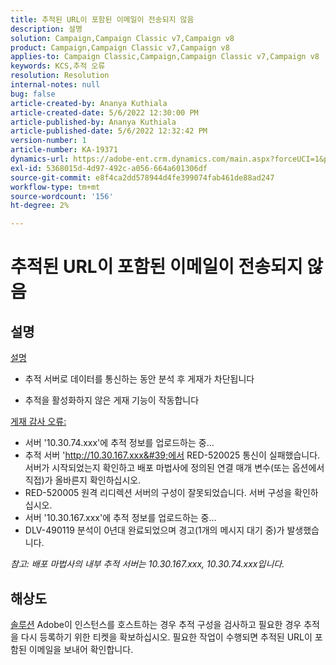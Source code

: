 ```yaml
---
title: 추적된 URL이 포함된 이메일이 전송되지 않음
description: 설명
solution: Campaign,Campaign Classic v7,Campaign v8
product: Campaign,Campaign Classic v7,Campaign v8
applies-to: Campaign Classic,Campaign,Campaign Classic v7,Campaign v8
keywords: KCS,추적 오류
resolution: Resolution
internal-notes: null
bug: false
article-created-by: Ananya Kuthiala
article-created-date: 5/6/2022 12:30:00 PM
article-published-by: Ananya Kuthiala
article-published-date: 5/6/2022 12:32:42 PM
version-number: 1
article-number: KA-19371
dynamics-url: https://adobe-ent.crm.dynamics.com/main.aspx?forceUCI=1&pagetype=entityrecord&etn=knowledgearticle&id=b64d0139-38cd-ec11-a7b5-0022480b639b
exl-id: 5368015d-4d97-492c-a056-664a601306df
source-git-commit: e8f4ca2dd578944d4fe399074fab461de88ad247
workflow-type: tm+mt
source-wordcount: '156'
ht-degree: 2%

---
```


# 추적된 URL이 포함된 이메일이 전송되지 않음

## 설명

<u>설명</u>
- 추적 서버로 데이터를 통신하는 동안 분석 후 게재가 차단됩니다

- 추적을 활성화하지 않은 게재 기능이 작동합니다



<u>게재 감사 오류:</u>

- 서버 &#39;10.30.74.xxx&#39;에 추적 정보를 업로드하는 중...
- 추적 서버 &#39;http://10.30.167.xxx&#39;에서 RED-520025 통신이 실패했습니다. 서버가 시작되었는지 확인하고 배포 마법사에 정의된 연결 매개 변수(또는 옵션에서 직접)가 올바른지 확인하십시오.
- RED-520005 원격 리디렉션 서버의 구성이 잘못되었습니다. 서버 구성을 확인하십시오.
- 서버 &#39;10.30.167.xxx&#39;에 추적 정보를 업로드하는 중...
- DLV-490119 분석이 0년대 완료되었으며 경고(1개의 메시지 대기 중)가 발생했습니다.


*참고: 배포 마법사의 내부 추적 서버는 10.30.167.xxx, 10.30.74.xxx입니다.*


## 해상도

<u>솔루션</u>
Adobe이 인스턴스를 호스트하는 경우 추적 구성을 검사하고 필요한 경우 추적을 다시 등록하기 위한 티켓을 확보하십시오. 필요한 작업이 수행되면 추적된 URL이 포함된 이메일을 보내어 확인합니다.
